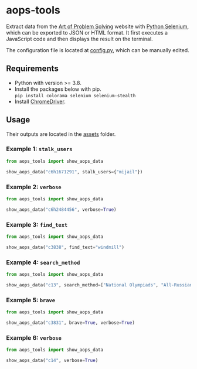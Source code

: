 # aops-tools

Extract data from the [Art of Problem
Solving](https://artofproblemsolving.com/community/) website with [Python
Selenium](https://pypi.org/project/selenium/), which can be exported to JSON
or HTML format. It first executes a JavaScript code and then displays the result
on the terminal.

The configuration file is located at [config.py](aops_tools/config.py), which
can be manually edited.

## Requirements

* Python with version >= 3.8.
* Install the packages below with pip.  
`pip install colorama selenium selenium-stealth`
* Install [ChromeDriver](https://chromedriver.chromium.org/downloads).

## Usage

Their outputs are located in the [assets](aops_tools/assets/) folder.

### Example 1: `stalk_users`

```python
from aops_tools import show_aops_data

show_aops_data("c6h1671291", stalk_users={"mijail"})
```

### Example 2: `verbose`

```python
from aops_tools import show_aops_data

show_aops_data("c6h2484456", verbose=True)
```

### Example 3: `find_text`

```python
from aops_tools import show_aops_data

show_aops_data("c3838", find_text="windmill")
```

### Example 4: `search_method`

```python
from aops_tools import show_aops_data

show_aops_data("c13", search_method=["National Olympiads", "All-Russian", "2021"], verbose=True)
```

### Example 5: `brave`

```python
from aops_tools import show_aops_data

show_aops_data("c3831", brave=True, verbose=True)
```

### Example 6: `verbose`

```python
from aops_tools import show_aops_data

show_aops_data("c14", verbose=True)
```
